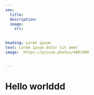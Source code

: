 ```yaml
---
seo:
  title: 
  description: 
  image:
    src: 
    
    
heading: Lorem ipsum
text: Lorem ipsum dolor sit amet
image:  https://picsum.photos/400/600

  
---
```


# Hello worlddd
